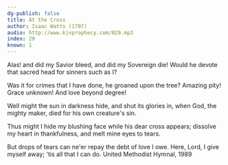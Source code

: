 ```yaml
---
dg-publish: false
title: At the Cross
author: Isaac Watts (1707)
audio: http://www.kjvprophecy.com/029.mp3
index: 29
known: 1
---
```


Alas! and did my Savior bleed,
and did my Sovereign die!
Would he devote that sacred head
for sinners such as I?

Was it for crimes that I have done,
he groaned upon the tree?
Amazing pity! Grace unknown!
And love beyond degree!

Well might the sun in darkness hide,
and shut its glories in,
when God, the mighty maker, died
for his own creature's sin.

Thus might I hide my blushing face
while his dear cross appears;
dissolve my heart in thankfulness,
and melt mine eyes to tears.

But drops of tears can ne'er repay
the debt of love I owe.
Here, Lord, I give myself away;
'tis all that I can do.
United Methodist Hymnal, 1989